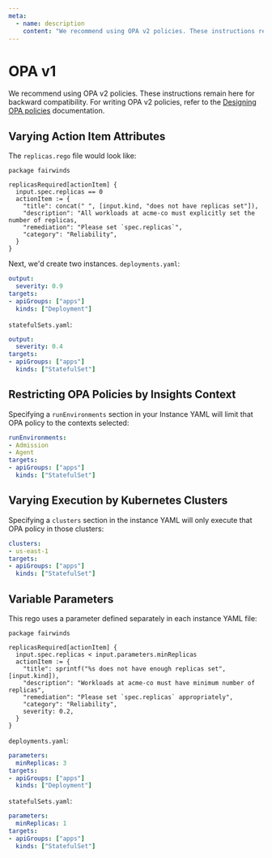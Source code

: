 ```yaml
---
meta:
  - name: description
    content: "We recommend using OPA v2 policies. These instructions remain here for backward compatibility. For writing OPA v2 policies, refer to the OPA policies documentation."
---
```

# OPA v1
We recommend using OPA v2 policies. These instructions remain here for backward compatibility.
For writing OPA v2 policies, refer to the [Designing OPA policies](/configure/policy/opa-policy#designing-opa-policies) documentation.

## Varying Action Item Attributes
The `replicas.rego` file would look like:

```rego
package fairwinds

replicasRequired[actionItem] {
  input.spec.replicas == 0
  actionItem := {
    "title": concat(" ", [input.kind, "does not have replicas set"]),
    "description": "All workloads at acme-co must explicitly set the number of replicas,
    "remediation": "Please set `spec.replicas`",
    "category": "Reliability",
  }
}
```

Next, we'd create two instances.
`deployments.yaml`:
```yaml
output:
  severity: 0.9
targets:
- apiGroups: ["apps"]
  kinds: ["Deployment"]
```

`statefulSets.yaml`:
```yaml
output:
  severity: 0.4
targets:
- apiGroups: ["apps"]
  kinds: ["StatefulSet"]
```

## Restricting OPA Policies by Insights Context
Specifying a `runEnvironments` section in your Instance YAML will limit that OPA policy to the contexts selected:

```yaml
runEnvironments:
- Admission
- Agent
targets:
- apiGroups: ["apps"]
  kinds: ["StatefulSet"]
```

## Varying Execution by Kubernetes Clusters
Specifying a `clusters` section in the instance YAML will only execute that OPA policy in those clusters:

```yaml
clusters:
- us-east-1
targets:
- apiGroups: ["apps"]
  kinds: ["StatefulSet"]
```

## Variable Parameters
This rego uses a parameter defined separately in each instance YAML file:

```rego
package fairwinds

replicasRequired[actionItem] {
  input.spec.replicas < input.parameters.minReplicas
  actionItem := {
    "title": sprintf("%s does not have enough replicas set", [input.kind]),
    "description": "Workloads at acme-co must have minimum number of replicas",
    "remediation": "Please set `spec.replicas` appropriately",
    "category": "Reliability",
    severity: 0.2,
  }
}
```

`deployments.yaml`:
```yaml
parameters:
  minReplicas: 3
targets:
- apiGroups: ["apps"]
  kinds: ["Deployment"]
```

`statefulSets.yaml`:
```yaml
parameters:
  minReplicas: 1
targets:
- apiGroups: ["apps"]
  kinds: ["StatefulSet"]
```